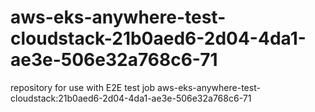 # aws-eks-anywhere-test-cloudstack-21b0aed6-2d04-4da1-ae3e-506e32a768c6-71
repository for use with E2E test job aws-eks-anywhere-test-cloudstack:21b0aed6-2d04-4da1-ae3e-506e32a768c6-71
